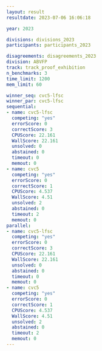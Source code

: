 ```yaml
---
layout: result
resultdate: 2023-07-06 16:06:18

year: 2023

divisions: divisions_2023
participants: participants_2023

disagreements: disagreements_2023
division: ABVFP
track: track_proof_exhibition
n_benchmarks: 3
time_limit: 1200
mem_limit: 60

winner_seq: cvc5-lfsc
winner_par: cvc5-lfsc
sequential:
- name: cvc5-lfsc
  competing: "yes"
  errorScore: 0
  correctScore: 3
  CPUScore: 22.161
  WallScore: 22.161
  unsolved: 0
  abstained: 0
  timeout: 0
  memout: 0
- name: cvc5
  competing: "yes"
  errorScore: 0
  correctScore: 1
  CPUScore: 4.537
  WallScore: 4.51
  unsolved: 2
  abstained: 0
  timeout: 2
  memout: 0
parallel:
- name: cvc5-lfsc
  competing: "yes"
  errorScore: 0
  correctScore: 3
  CPUScore: 22.161
  WallScore: 22.161
  unsolved: 0
  abstained: 0
  timeout: 0
  memout: 0
- name: cvc5
  competing: "yes"
  errorScore: 0
  correctScore: 1
  CPUScore: 4.537
  WallScore: 4.51
  unsolved: 2
  abstained: 0
  timeout: 2
  memout: 0
---
```

